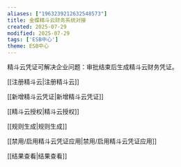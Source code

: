 ```yaml
---
aliases: ["1963239212632548573"]
title: 金蝶精斗云财务系统对接
created: 2025-07-29
modified: 2025-07-29
tags: ['ESB中心']
theme: ESB中心
---
```


精斗云凭证可解决企业问题：审批结束后生成精斗云财务凭证。

[[注册精斗云|注册精斗云]]

[[新增精斗云凭证|新增精斗云凭证]]

[[精斗云授权|精斗云授权]]

[[规则生成|规则生成]]

[[禁用/启用精斗云凭证应用|禁用/启用精斗云凭证应用]]

[[结果查看|结果查看]]